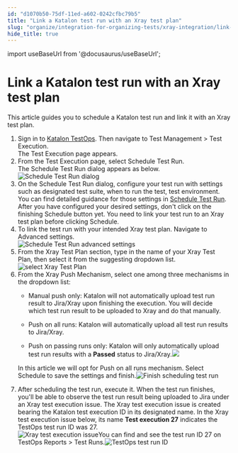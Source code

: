 ```yaml
---
id: "d1070b50-75df-11ed-a602-0242cfbc79b5"
title: "Link a Katalon test run with an Xray test plan"
slug: "organize/integration-for-organizing-tests/xray-integration/link-a-katalon-test-run-with-an-xray-test-plan"
hide_title: true
---
```

import useBaseUrl from '@docusaurus/useBaseUrl';


# <a id="task-3648" class="anchor_top_offset"/><a id="ariaid-title1" class="anchor_top_offset"/>Link a Katalon test run with an Xray test plan

<section xmlns="http://www.w3.org/1999/xhtml" className="section context">This article guides you to schedule a Katalon test run and link it with an Xray test plan. </section> 
<ol xmlns="http://www.w3.org/1999/xhtml" className="ol steps"><li className="li step stepexpand"><span className="ph cmd">Sign in to <a className="xref j-external-link" href="https://testops.katalon.io/login" target="_blank">Katalon TestOps</a>. Then navigate to <span className="ph uicontrol">Test Management</span> &gt; <span className="ph uicontrol">Test Execution</span>. </span><div className="itemgroup stepresult">The Test Execution page appears.</div></li><li className="li step stepexpand"><span className="ph cmd">From the Test Execution page, select <span className="ph uicontrol">Schedule Test Run</span>.</span><div className="itemgroup stepresult">The <span className="ph uicontrol">Schedule Test Run</span> dialog appears as below. <img className="image" src={useBaseUrl("/d0f69090-75df-11ed-a602-0242cfbc79b5.png")} alt="Schedule Test Run dialog" /></div></li><li className="li step stepexpand"><span className="ph cmd">On the <span className="ph uicontrol">Schedule Test Run</span> dialog, configure your test run with settings such as designated test suite, when to run the test, test environment. You can find detailed guidance for those settings in <a className="xref" href="/docs/execute/schedule-test-execution/schedule-test-runs-in-testops">Schedule Test Run</a>. After you have configured your desired settings, don't click on the finishing <span className="ph uicontrol">Schedule</span> button yet. You need to link your test run to an Xray test plan before clicking <span className="ph uicontrol">Schedule</span>.</span></li><li className="li step stepexpand"><span className="ph cmd">To link the test run with your  intended Xray test plan. Navigate to <span className="ph uicontrol">Advanced settings</span>. </span><div className="itemgroup info"><img className="image" src={useBaseUrl("/d17eac50-75df-11ed-a602-0242cfbc79b5.png")} alt="Schedule Test Run advanced settings" /></div></li><li className="li step stepexpand"><span className="ph cmd">From the <span className="ph uicontrol">Xray Test Plan</span> section, type in the name of your Xray Test Plan, then select it from the suggesting dropdown list.</span><div className="itemgroup info"><img className="image" src={useBaseUrl("/d1cb6cc0-75df-11ed-a602-0242cfbc79b5.png")} alt="select Xray Test Plan" /></div></li><li className="li step stepexpand"><span className="ph cmd">From the <span className="ph uicontrol">Xray Push Mechanism</span>, select one among three  mechanisms in the dropdown list: </span><div className="itemgroup info"><ul className="ul"><li className="li"><p className="p">Manual push only: Katalon will not automatically upload test run result to Jira/Xray upon finishing the execution.  You will decide which test run result to be uploaded to Xray and do that manually. </p></li><li className="li"><p className="p">Push on all runs: Katalon will automatically upload all test run results to Jira/Xray.</p></li><li className="li"><p className="p">Push on passing runs only: Katalon will only automatically upload  test run results with a <strong className="ph b">Passed</strong> status to Jira/Xray.<img className="image" src={useBaseUrl("/d147bdd0-75df-11ed-a602-0242cfbc79b5.png")} /></p></li></ul><p className="p">In this article we will opt for <span className="ph uicontrol">Push on all runs</span> mechanism. Select <span className="ph uicontrol">Schedule</span> to save the settings and finish.<img className="image" src={useBaseUrl("/d138c9b0-75df-11ed-a602-0242cfbc79b5.png")} alt="Finish scheduling test run" /></p></div></li><li className="li step stepexpand"><span className="ph cmd">After scheduling the test run, execute it. When the test run finishes, you'll be able to observe the test run result being uploaded to Jira under an Xray test execution issue. The Xray test execution issue is created bearing the Katalon test execution ID in its designated name. In the Xray test execution issue  below, its name <strong className="ph b">Test execution 27</strong> indicates  the TestOps test run ID was 27. </span><div className="itemgroup info"><img className="image" src={useBaseUrl("/d197b290-75df-11ed-a602-0242cfbc79b5.png")} alt="Xray test execution issue" />You can find and see the test run ID 27 on TestOps <span className="ph uicontrol">Reports</span> &gt; <span className="ph uicontrol">Test Runs</span>.<img className="image" src={useBaseUrl("/d177a770-75df-11ed-a602-0242cfbc79b5.png")} alt="TestOps test run ID" /></div></li></ol> 
